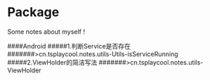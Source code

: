 # Package
Some notes about myself !

####Android
#####1.判断Service是否存在
#######>cn.tsplaycool.notes.utils-Utils-isServiceRunning
#####2.ViewHolder的简洁写法
#######>cn.tsplaycool.notes.utils-ViewHolder
